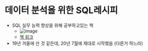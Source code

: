 # 데이터 분석을 위한 SQL레시피
* SQL 실무 능력 향상을 위해 공부하고있는 책
  * ![image](https://www.hanbit.co.kr/data/books/B8585882565_l.jpg)
  * [책 링크](https://www.hanbit.co.kr/store/books/look.php?p_code=B8585882565)
* 19년 겨울에 산 것 같은데, 20년 7월에 제대로 시작했음 (다른거 하느라)
